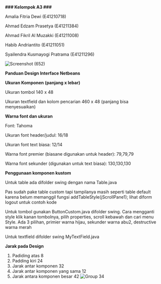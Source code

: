 **### Kelompok A3 ###**

Amalia Fitria Dewi (E41210718)

Ahmad Edzam Prasetya (E41211384)

Ahmad Fikril Al Muzakki (E41211008)

Habib Andriantito (E41211051)

Syailendra Kusmayogi Pratrama (E41211296)

![Screenshot (652)](https://user-images.githubusercontent.com/28477940/167782490-b8c1f181-021c-4f36-8514-6cd264565082.png)

**Panduan Design Interface Netbeans**

**Ukuran Komponen (panjang x lebar)**

Ukuran tombol 140 x 48

Ukuran textfield dan kolom pencarian 460 x 48 (panjang bisa menyesuaikan)



**Warna font dan ukuran**

Font: Tahoma

Ukuran font header/judul: 16/18

Ukuran font text biasa: 12/14

Warna font premier (biasane digunakan untuk header): 79,79,79

Warna font sekunder (digunakan untuk text biasa): 130,130,130



**Penggunaan komponen kustom**

Untuk table ada difolder swing dengan nama Table.java

Pas sudah pake table custom tapi tampilanya masih seperti table default karena belum memanggil fungsi addTableStyle(jScrollPane1); lihat diform logout untuk contoh kode

Untuk tombol gunakan ButtonCustom.java difolder swing. Cara mengganti style klik kanan tombolnya, pilih properties, scroll kebawah dan cari menu Style. Ada 3 pilihan, primier warna hijau, sekunder warna abu2, destructive warna merah

Untuk textfield difolder swing MyTextField.java



**Jarak pada Design**

1. Padiding atas 8
2. Padding kiri 24
3. Jarak antar komponen 32
4. Jarak antar komponen yang sama 12
5. Jarak antara komponen besar 42
![Group 34](https://user-images.githubusercontent.com/28477940/168016953-8a319953-61bc-4bed-9a79-70bdea1b4786.jpg)

